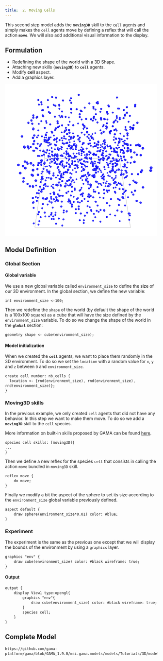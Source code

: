 ```yaml
---
title:  2. Moving Cells
---
```




This second step model adds the **`moving3D`** skill to the `cell` agents and simply makes the `cell` agents move by defining a reflex that will call the action **`move`**. We will also add additional visual information to the display.


## Formulation

* Redefining the shape of the world with a 3D Shape.
* Attaching new skills (**`moving3D`**) to **`cell`** agents.
* Modify **cell** aspect.
* Add a graphics layer.


[![3D tutorial: moving cells in a 3D space.](/resources/images/tutorials/3D_model1.png)](http://www.youtube.com/watch?feature=player_embedded&v=_QqUbC0MWRU)


## Model Definition

### Global Section

#### Global variable
We use a new global variable called `environment_size` to define the size of our 3D environment.
In the global section, we define the new variable:
```
int environment_size <-100;
```

Then we redefine the `shape` of the world (by default the shape of the world is a 100x100 square) as a cube that will have the size defined by the `environment_size` variable. To do so we change the shape of the world in the **`global`** section:

```
geometry shape <- cube(environment_size);	
```

#### Model initialization

When we created the **`cell`** agents, we want to place them randomly in the 3D environment. To do so we set the `location` with a random value for `x`, `y` and `z` between `0` and `environment_size`.

```
create cell number: nb_cells { 
  location <- {rnd(environment_size), rnd(environment_size), rnd(environment_size)};       
}
```

### Moving3D skills
In the previous example, we only created `cell` agents that did not have any behavior. In this step we want to make them move. To do so we add a **`moving3D`** skill to the `cell` species.

More information on built-in skills proposed by GAMA can be found [here](BuiltInSkills).

```
species cell skills: [moving3D]{
...  	
}
```

Then we define a new reflex for the species `cell` that consists in calling the action `move` bundled in `moving3D` skill.
```
reflex move {
    do move;
}	                    
```

Finally we modify a bit the aspect of the sphere to set its size according to the `environment_size` global variable previously defined.
```
aspect default {
    draw sphere(environment_size*0.01) color: #blue;   
}
```


### Experiment
The experiment is the same as the previous one except that we will display the bounds of the environment by using a `graphics` layer.

```
graphics "env" {
    draw cube(environment_size) color: #black wireframe: true;	
}
```

#### Output
```
output {
    display View1 type:opengl{
        graphics "env"{
            draw cube(environment_size) color: #black wireframe: true;	
        }
        species cell;  
    }
}
```



## Complete Model

```gaml reference
https://github.com/gama-platform/gama/blob/GAMA_1.9.0/msi.gama.models/models/Tutorials/3D/models/Model%2002.gaml
```